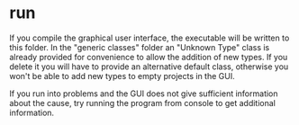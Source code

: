 run
=====

If you compile the graphical user interface, the executable will be written to this folder. In the "generic classes" folder an "Unknown Type" class is already provided for convenience to allow the addition of new types. If you delete it you will have to provide an alternative default class, otherwise you won't be able to add new types to empty projects in the GUI.

If you run into problems and the GUI does not give sufficient information about the cause, try running the program from console to get additional information.
